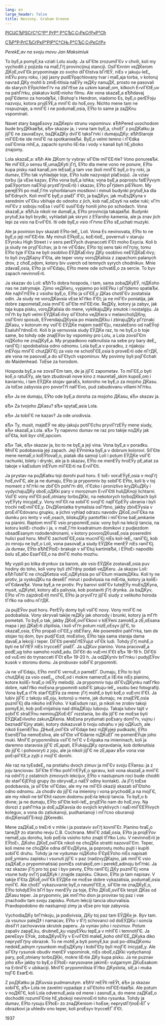 ```yaml
---
lang: en
large_header: false
title: Nevinny. Graham Greene
---
```


<a href=»articles_by.html»>РІСЏСЂРЅСѓС†С†Р° РґР° Р°СЂС‚С‹РєСѓР»Р°Сћ</a>

<a href=»#»>СЂР°Р·РґСЂСѓРєР°РІР°С†СЊ Р°СЂС‚С‹РєСѓР»</a>


 *PerekЕ‚av na svoju movu Jan Maksimiuk* 

To byЕ‚a pomyЕ‚ka vziati Lolu siudy. Ja siГЄte zrozumiГЄv v chvili, koli my vychodili z pojizda na maЕ‚Гґj provincijnuj stanciji. OsiГЄnnim veДЌerom ДЌoЕ‚oviГЄk prypominaje zo svoho diГЄtstva bГґlЕЎ, niЕѕ v jakuju-leЕ„ inЕЎu poru roku, i jeji jasny pudЕЎpachlovany tvar i maЕ‚aja torba, v kotoruj navrad ДЌy mohli b zmiЕ›titisia naЕЎy reДЌy nanuДЌ, prosto ne pasovali do starych ЕЎpichlerГґv na zbГґЕѕe za uzkim kanaЕ‚om, kilkoch Е›viГЄtЕ‚uv na pahГґrku, plakatuv koliЕ›nioho filmu. Ale vona skazaЕ‚a вЂћdavaj pojГЄdemo za horodвЂќ, i Bishop's Hendron, viadomo Еѕ, byЕ‚o perЕЎoju nazvoju, kotora pryjЕЎЕ‚a mniГЄ do hoЕ‚ovy. Nichto mene tam ne rospuznaje, a mniГЄ i ne podumaЕ‚osia, ЕЎto to same ja zaДЌnu vspominati.

Navet stary bagaЕѕovy zaДЌepiv strunu vspominuv. вЂћPered uvochodom bude bryДЌkaвЂќ, вЂ» skazav ja, i vona tam byЕ‚a, choЕҐ z poДЌatku ja jijГЄ ne zauvaЕѕyv, baДЌaДЌy dviГЄ taksГґvki i dumajuДЌy: вЂћStaroje miГЄЕ›tie ide mniГЄ na spotkanieвЂќ. ByЕ‚o velmi temno i rГЄdka osiГЄnnia mhЕ‚a, zapachi syroho liЕ›tia i vody v kanali byli hЕ‚yboko znajomy.

Lola skazaЕ‚a: вЂћ Ale ДЌom ty vybrav siГЄte miГЄЕ›tie? Vono ponureвЂќ. Ne miГЄЕ‚o sensu tЕ‚umaДЌyti jГґj, ЕЎto dla mene vono ne ponure, ЕЎto kupa pisku nad kanaЕ‚om leЕѕaЕ‚a tam vse (koli mniГЄ byЕ‚o try roki, ja dumav, ЕЎto tak vyhladaje toje, ЕЎto lude nazyvajut plaЕѕoju). Ja vziav torbu (ja vЕѕe kazav, ЕЎto vona byЕ‚a lohka; vona byЕ‚a poprostu falЕЎyvym paЕЎportom naЕЎoji prystГґjnoЕ›ti) i skazav, ЕЎto pГґjdem piЕЎkom. My perejЕЎli po maЕ‚Гґm vyhorblanum mostkovi i minuli budynki prytuЕ‚ka dla biГЄdnych. Koli mniГЄ byЕ‚o piaЕҐ lГЄt, ja baДЌyv, jak muЕѕДЌyna v serednim viГЄku vbihaje do odnoho z jich, kob naЕ‚oЕѕyti na sebe ruki; vГґn miГЄv z soboju noЕѕa i vsiГЄ susiГЄdy honili joho po schodach. Vona skazaЕ‚a: вЂћJa nikoli ne dumaЕ‚a, ЕЎto provincija takajaвЂќ. Budynki prytuЕ‚ka byli brydki, vyhladali jak skryni z ЕЎaroho kamenia, ale ja znav jich lepi za vsio na Е›viГЄti. Iti ode byЕ‚o vsio rГґvno ЕЎto sЕ‚uchati muzyki.

Ale ja povinion byv skazati ЕЎto-leЕ„ Loli. Vona Еѕ nevinovata, ЕЎto to ne byЕ‚o jeji miГЄЕ›tie. My minuli ЕЎkoЕ‚u, koЕ›tioЕ‚, povernuli v staruju ЕЎyroku High Street i v sens perЕЎych dvanacceti lГЄt moho Еѕycia. Koli b ja siudy ne pryjГЄchav, ja b ne viГЄdav, ЕЎto toj sens taki mГґcny, tomu ЕЎto tyje lГЄta ne byli osoblivo ЕЎДЌaЕ›livy ДЌy osoblivo neЕЎДЌaЕ›livy; to byli zvyДЌajny lГЄta, ale teper vony voroДЌalisia z zapachom palanych drov, z choЕ‚odom, kotory biv uverch od temnych syrych chodnikuv. Mnie zdavaЕ‚osia, ЕЎto ja viГЄdaju, ЕЎto mene ode schvatiЕ‚o za sercie. To byv zapach nevinnoЕ›ti.

Ja skazav do Loli: вЂћTo dobra hospoda, i tam, sama zobaДЌyЕЎ, niДЌoho nas ne zatrymaje. Zjimo veДЌeru, vypjemo po kiliЕЎku i pГґjdemo spatiвЂќ. Ale najhГґrЕЎe z vsioho byЕ‚o, ЕЎto ja ciГЄЕ‚y ДЌas chotiГЄv zostatisia odin. Ja siudy ne voroДЌavsia vЕѕe kГґlko lГЄt; ja ne miГЄv poniatija, jak dobre zapometaЕ‚osia mniГЄ siГЄte miГЄЕ›tie. ReДЌy, kotory ja zabyv, jak taja kupa pisku, voroДЌalisia do mene, vyklikajuДЌy smutok i nostalgiju. Ja mГґh by byti velmi ЕЎДЌaЕ›livy siГЄtoho veДЌera v melancholiДЌny, osiГЄnni sposub, ЕЎvendajuДЌysia po miasteДЌku i zbirajuДЌy pГґznaki ДЌasu, v kotorum my vsiГЄ ЕЎДЌe majem nadiГЄju, nezaleЕѕno od naЕЎoji ЕѕaluhГґdnoЕ›ti. Koli b ja vernuvsia siudy ЕЎДЌe raz, to ne byЕ‚o b toje same, bo tohdy ode znajЕЎov by vspominy pro Lolu, a Lola zovsiГЄm niДЌoho ne znaДЌyЕ‚a. My prypadkovo natknulisia na sebe pry bary deЕ„ raniГЄj i spodobalisia odno odnomu. Lola byЕ‚a v poradku, z nijakoju inЕЎoju mniГЄ chutДЌГЄj za vsio ne schotiГЄЕ‚osia b proveЕ›ti ode nГґДЌ, ale vona ne pasovaЕ‚a do siГЄtych vspominuv. My povinny byli pojГЄchati do Maidenhead. ToЕѕe za horodom.

Hospoda byЕ‚a ne zovsiГЄm tam, de ja jijГЄ zapometav. To miГЄЕ‚o byti koЕ‚o ratuЕЎy, ale tam zbudovali nove kino z mauretaЕ„skim kupoЕ‚om i kaviarniu, i tam ЕЎДЌe stojav garaЕѕ, kotoroho ne byЕ‚o za mojoho ДЌasu. Ja toЕѕe zabyvsia pro povorГґt nalГЄvo, pud zabudovanu villami hГґrku.

вЂ» Ja ne dumaju, ЕЎto ode byЕ‚a doroha za mojoho ДЌasu, вЂ» skazav ja.

вЂ» Za tvojoho ДЌasu? вЂ» spytaЕ‚asia Lola.

вЂ» Ja tobiГЄ ne kazav? Ja ode urodivsia.

вЂ» Ty, musit, majeЕЎ ne aby-jakuju potiГЄchu pryviГґzЕЎy mene siudy, вЂ» skazaЕ‚a Lola. вЂ» Ty napevno dumav ne raz pro takije noДЌy jak siГЄta, koli byv chЕ‚opciom.

вЂ» Tak, вЂ» skazav ja, bo to ne byЕ‚a jeji vina. Vona byЕ‚a v poradku. MniГЄ podobavsia jeji zapach. Jeji ЕЎminka byЕ‚a v dobrum kolorovi. SiГЄte mene nemaЕ‚o koЕЎtovaЕ‚o, piatak dla samoji Loli i potum ЕЎДЌe vsiГЄ rachunki, bilety i drynki, ale ja b skazav, ЕЎto ne menЕЎy hroЕЎy pЕ‚atiat za takoje v kaЕѕdum inЕЎum miГЄЕ›ti na Е›viГЄti.

Ja prystav na poДЌatku toji dorohi pud horu. Е toЕ› voruЕЎyЕ‚osia v mojГґj hoЕ‚oviГЄ, ale ja ne dumaju, ЕЎto ja prypomniv by sobiГЄ ЕЎto, koli b v toj moment z hГґrki ne zbiГЄh pohГґn diti, rГЄzko i pronizlivo kryДЌuДЌy i vydychajuДЌy oboЕ‚oДЌki pary v moroznum Е›viГЄtli huliДЌnoji lichtarni. VsiГЄ vony miГЄli poЕ‚otniany torboДЌki, na nekotorych torboДЌkach byli vyЕЎyty inicyjaЕ‚y. Vony miГЄli na sobiГЄ svojГЄ najlГЄpЕЎy ubrania i byli trochi neЕ›miГЄЕ‚y. DivДЌeniatka trymalisia osГґbno, jakby zbivЕЎysia v proЕ›lГЄdovanu grupku, a jichni vyhlad odrazu navodiv ДЌoЕ‚oviГЄka na dumku pro lenty v voЕ‚osach, bliskuДЌy pantofliki i miГЄrne baЕ‚amkanie na pianini. Raptom mniГЄ vsio prypomniЕ‚osia: vony byli na lekciji tancia, na kotoru koliЕ› chodiv i ja, v maЕ‚Гґm kvadratnum domikovi z pudjezdom obsadЕѕanym rododendronami, v kotory povoroДЌuvaЕ‚osia poseredini hulici pud horu. MniГЄ zachotiГЄЕ‚osia mucniГЄj niЕѕ koli-leЕ„ raniГЄj, kob zo mnoju ne byЕ‚o Loli, vona pasovaЕ‚a siudy ЕЎДЌe menЕЎ niЕѕ raniГЄj. Ja dumav, ЕЎto вЂћЕЎtoЕ› brakuje v siГЄtuj kartiniвЂќ, i ЕЎtoЕ› napodibi bolu sЕ‚abo ЕѕarГЄЕ‚o na dniГЄ moho mozhu.

My vypili po kilka drynkuv za barom, ale vsio ЕЎДЌe zostavaЕ‚osia puv hodiny do toho, koli vony byli zhГґdny podati veДЌeru. Ja skazav Loli: вЂћTobiГЄ ne choДЌetsia voЕ‚oДЌytisia po siГЄtum miasteДЌku. Koli ty ne protiv, ja vyskoДЌu na deseЕҐ minut i podivlusia na miЕ›tia, kotory ja koliЕ› viГЄdavвЂќ. Vona byЕ‚a ne protiv. Pry barovi sidiГЄv tutejЕЎy muЕѕДЌyna, musit, uДЌytel, kotory aЕѕ palivsia, kob postaviti jГґj drynka. Ja baДЌyv, ЕЎto vГґn zajzdroЕ›tit mniГЄ, ЕЎto ja pryviГґz jijГЄ siudy z velikoho horoda tГґlko na odnu nГґДЌ.

Ja pujЕЎov pud horu. PerЕЎy domy byli vsiГЄ novy. Vony mniГЄ ne podobalisia. Vony skryvali takije reДЌy jak ohorody i brunki, kotory ja mГґh pometati. To byЕ‚o tak, jakby ДЌoЕ‚oviГЄkovi v kiЕЎeni zamokЕ‚a zЕ‚oЕѕana mapa i jeji ДЌaЕ›ti zlipilisia, i koli vГґn potum rozЕ‚oЕѕyv jijГЄ, to okazaЕ‚osia, ЕЎto propali ciГЄЕ‚y obЕЎary. Ale poseredini pahГґrka, tam de stojav toj dom, byv pudjГЄzd; moЕѕlivo, ЕЎto taja sama staraja dama davaЕ‚a lekciji i teper. DiГЄti perebГґlЕЎujut viГЄk ludi. Tohdy jГґj mohЕ‚o byti ne bГґlЕЎ niЕѕ trycceЕҐ piaЕҐ. Ja uДЌuv pianino. Vona pracovaЕ‚a podЕ‚ug toho samoho rozkЕ‚adu. DiГЄti do vuЕ›mi lГЄt вЂ» 18-19 h. DiГЄti od vuЕ›mi do trynacceti lГЄt вЂ» 19-20 h. Ja odДЌyniv brГґnku i pudyjЕЎov kusok v storonu domu. Ja probuvav sobiГЄ prypomniti.

Ja ne viГЄdaju, ЕЎto mniГЄ vernuЕ‚o pameЕҐ. Dumaju, ЕЎto to byli chutДЌej za vsio oseЕ„, choЕ‚od i mokre namerzЕ‚e liЕ›tie niЕѕ pianino, kotore koliЕ› hraЕ‚o inЕЎy melodiji. Ja prypomniv tuju diГЄvДЌynku natГґlko dobre, nakГґlko moЕѕna prypomniti sobiГЄ jakuju-leЕ„ osobu bez fotografiji. Vona byЕ‚a rГґk starГЄjЕЎa za mene: jГґj mohЕ‚o byti koЕ‚o vuЕ›mi lГЄt. Ja lubiv jijГЄ z takoju siЕ‚oju, kotoroji u mene, jak dumaju, ne znajЕЎЕ‚osia puzniГЄj dla nikoho inЕЎoho. V kaЕѕdum razi, ja nikoli ne zrobiv takoji pomyЕ‚ki, kob poЕ›mijatisia nad ditiaДЌoju lubovju. Takaja lubov tajit v sobiГЄ straЕЎnu neminuДЌoЕ›ЕҐ rozstania, bo dla jijГЄ ne moЕѕe byti ЕЎДЌaЕ›livoho zakunДЌenia. MoЕѕna prydumati poЕѕary domГґv, vujnu i beznadiГЄjny ataki, kotory dokazuvali b tvoju odvahu v jeji oДЌuch, ale nikoli ЕѕeniЕҐbu. ДЊoЕ‚oviГЄk viГЄdaje bez niДЌyjeji pudkazki, ЕЎto ЕѕeniЕҐba nemoЕѕliva, ale siГЄte viГЄdanie niДЌuЕҐ ne pomenЕЎuje joho muki. MniГЄ prypomnilisia vsiГЄ hrГЄ v Е›lipaka na imieninach, koli ja daremno staravsia jijГЄ zЕ‚apati, ЕЎukajuДЌy opravdania, kob dotknutisia do jijГЄ i pohovoryti z joju, ale ja nikoli jijГЄ ne zЕ‚apav вЂ» vona vse poЕ›piГЄЕ‚a zyjti z mojГЄ dorohi.

Ale raz na tyЕѕdeЕ„ na protiahu dvoch zimuv ja miГЄv svoju ЕЎansu: ja z joju tanciovav. SiГЄte tГґlko pohГґrЕЎyЕ‚o spravu, koli vona skazaЕ‚a mniГЄ na odnГґj z ostatnich zimovych lekcijuv, ЕЎto v nastupnum roci bude choditi do starГЄjЕЎoji grupy (to obryvaЕ‚o naЕЎ odiny kontakt). Ja jГґj toЕѕe podobavsia, ja siГЄte viГЄdav, ale my ne miГЄli okaziji skazati siГЄtoho odno odnomu. Ja chodiv do jijГЄ na imieniny i vona prychodiЕ‚a na mojГЄ, ale my nikoli ne biГЄhli razom dodomu poЕ›la lekciji tancia. To byЕ‚o b divne; ja ne dumaju, ЕЎto siГЄte koli-leЕ„ pryjЕЎlo nam do hoЕ‚ovy. Na dorozi z pahГґrka ja doЕ‚uДЌavsia do svojich kryklivych i naЕ›miГЄЕЎlivych koleguv, a vona do zatiukanoji, pudhanianoji i mГґcno oburanoji divДЌeniaЕҐЕ›koji ДЌeredki.

Mene zaДЌaЕ‚o treЕ›ti v mhle i ja postaviv svГґj kovniГЄr. Pianino hraЕ‚o taneД‡ zo staroho revju C.B. Cochrana. MniГЄ zdaЕ‚osia, ЕЎto ja projЕЎov nemaЕ‚uju dorohu, kob poЕ›la vsioho toho znajti tГґlko Lolu. V nevinnoЕ›ti je ЕЎtoЕ›, ДЌoho ДЌoЕ‚oviГЄk nikoli ne choДЌe stratiti nazovsiГЄm. Teper, koli mene ne choДЌe odna diГЄvДЌyna, ja poprostu mohu pujti i kupiti sobiГЄ druhu. Tohdy ja ne vydumav niДЌoho lГЄpЕЎoho niЕѕ napisati poЕ‚ymianu zapisku i vsunuti jijГЄ v paz (nadzvyДЌajno, jak mniГЄ vsio zaДЌaЕ‚o prypominatisia) pomiЕѕ ostrakoЕ‚om i perekЕ‚adinoju brГґnki. Ja raz skazav jГґj pro toj paz i byv pevny, ЕЎto raniГЄj ДЌy puzniГЄj vona vsune tudy svГґj palДЌyk i znajde zapisku. Cikavo, ЕЎto ja tam napisav. V takije lГЄta ДЌoЕ‚oviГЄk ЕЎДЌe ne moЕѕe dobre vykazatisia, podumaЕ‚osia mniГЄ. Ale choЕҐ vykazuvanie byЕ‚o neumiГЄЕ‚e, siГЄte ne znaДЌyЕ‚o, ЕЎto tohdyЕЎni bГґl byv menЕЎy za toje, ЕЎto ДЌoЕ‚oviГЄk terpit ДЌas od ДЌasu teper. Ja prypomniv, jak mnГґho dion ja provirav toj paz i vse znachodiv tam svoju zapisku. Potum lekciji tancia oburvalisia. Pravdopodobno do nastupnoji zimy ja vЕѕe pro toje zabyvsia.

VychodiaДЌy brГґnkoju, ja podivivsia, ДЌy toj paz tam ЕЎДЌe je. Byv tam. Ja vsunuv paleД‡ i namacav, ЕЎto v tГґj schovanci od doЕЎДЌu i soncia dosiГґl zachovavsia skrutok paperu. Ja vyniav joho i rozvinuv. Potum zapaliv zapaЕ‚ku, drubneЕ„ku vspyЕЎku tepЕ‚a v mhlГЄ i temnotiГЄ. Ja pereЕѕyv ЕЎok, zobaДЌyvЕЎy v Е›viГЄtli maleЕ„koho ohiГЄЕ„ДЌyka diko neprystГґjny obrazok. To ne mohЕ‚a byti pomyЕ‚ka: pud po-ditiaДЌomu nedokЕ‚adnym rysunkom muЕѕДЌyny i kobiГЄty byli mojГЄ inicyjaЕ‚y. Ale siГЄty rysunok obudiv menЕЎ vspominok, niЕѕ oboЕ‚oДЌki vydychanoji pary, poЕ‚otniany torboДЌki, mokre liЕ›tie ДЌy kupa pisku. Ja ne puznav joho вЂ» jakby to byЕ‚o ЕЎtoЕ› narysovane jakimЕ› vulgarnym ДЌuЕѕakom na Е›tiniГЄ v ubikaciji. MniГЄ prypomnilisia tГґlko ДЌystota, siЕ‚a i muka tojГЄ ЕѕarЕ›ti.

Z poДЌatku ja ДЌuvsia pudmanutym. вЂћV reЕЎti reЕЎt, вЂ» ja skazav sobiГЄ, вЂ» Lola ne zavelmi vypadaje z siГЄtoho miГЄЕ›tiaвЂќ. Ale potum v noДЌГЄ, koli Lola odvernuЕ‚asia od mene i zasnuЕ‚a, do mene zaДЌaЕ‚o dochoditi rozumiГЄnie hЕ‚ybokoji nevinnoЕ›ti toho rysunka. Tohdy ja dumav, ЕЎto rysuju ЕЎtoЕ› zo znaДЌeniom i hoЕѕe; neprystГґjnoЕ›ЕҐ v obrazkovi ja uhlediv ono teper, koli proЕѕyv trycceЕҐ lГЄt.

1937


